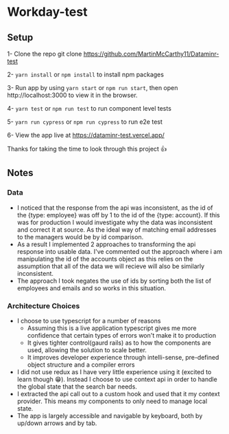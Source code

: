 # Workday-test

## Setup
1- Clone the repo git clone https://github.com/MartinMcCarthy11/Dataminr-test

2- `yarn install` or `npm install` to install npm packages

3- Run app by using `yarn start` or `npm run start`, then open http://localhost:3000 to view it in the browser.

4- `yarn test` or  `npm run test` to run component level tests

5- `yarn run cypress` or `npm run cypress` to run e2e test

6- View the app live at https://dataminr-test.vercel.app/

Thanks for taking the time to look through this project :+1:


## Notes

### Data

- I noticed that the response from the api was inconsistent, as the id of the {type: employee} was off by 1 to the id of the {type: account}. If this was for production I would investigate why the data was inconsistent and correct it at source. As the ideal way of matching email addresses to the managers would be by id comparison.
- As a result I implemented 2 approaches to transforming the api response into usable data. I've commented out the approach where i am manipulating the id of the accounts object as this relies on the assumption that all of the data we will recieve will also be similarly inconsistent.
- The approach I took negates the use of ids by sorting both the list of employees and emails and so works in this situation.

### Architecture Choices

- I choose to use typescript for a number of reasons
  - Assuming this is a live application typescript gives me more confidence that certain types of errors won't make it to production
  - It gives tighter control(gaurd rails) as to how the components are used, allowing the solution to scale better.
  - It improves developer experience through intelli-sense, pre-defined object structure and a compiler errors
- I did not use redux as I have very little experience using it (excited to learn though :grin:). Instead I choose to use context api in order to handle the global state that the search bar needs.
- I extracted the api call out to a custom hook and used that it my context provider. This means my components to only need to manage local state.
- The app is largely accessible and navigable by keyboard, both by up/down arrows and by tab.
